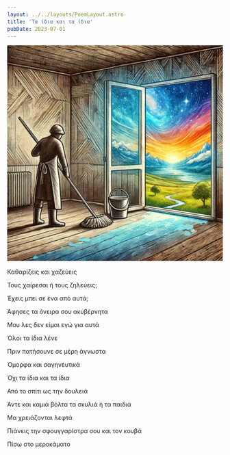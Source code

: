 ```yaml
---
layout: ../../layouts/PoemLayout.astro
title: 'Τα ίδια και τα ίδια'
pubDate: 2023-07-01
---
```

![An image of a peson mopping and looking out the window to an imaginary view.](../../images/ta-idia-kai-ta-idia.webp)

Καθαρίζεις και χαζεύεις

Τους χαίρεσαι ή τους ζηλεύεις;

Έχεις μπει σε ένα από αυτά;

Άφησες τα όνειρα σου ακυβέρνητα

Μου λες δεν είμαι εγώ για αυτά

Όλοι τα ίδια λένε

Πριν πατήσουνε σε μέρη άγνωστα

Όμορφα και σαγηνευτικά

Όχι τα ίδια και τα ίδια

Από το σπίτι ως την δουλειά

Άντε και καμιά βόλτα τα σκυλιά ή τα παιδιά

Μα χρειάζονται λεφτά

Πιάνεις την σφουγγαρίστρα σου και τον κουβά

Πίσω στο μεροκάματο
